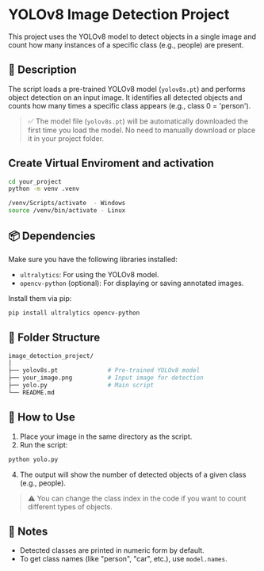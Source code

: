 # YOLOv8 Image Detection Project

This project uses the YOLOv8 model to detect objects in a single image and count how many instances of a specific class (e.g., people) are present.

## 🧾 Description
The script loads a pre-trained YOLOv8 model (`yolov8s.pt`) and performs object detection on an input image. It identifies all detected objects and counts how many times a specific class appears (e.g., class 0 = 'person').

> ✅ The model file (`yolov8s.pt`) will be automatically downloaded the first time you load the model. No need to manually download or place it in your project folder.

## Create Virtual Enviroment and activation
```bash
cd your_project
python -m venv .venv

/venv/Scripts/activate  - Windows
source /venv/bin/activate - Linux
```

## 📦 Dependencies
Make sure you have the following libraries installed:
- `ultralytics`: For using the YOLOv8 model.
- `opencv-python` (optional): For displaying or saving annotated images.


Install them via pip:

```bash
pip install ultralytics opencv-python
```

## 📁 Folder Structure

```bash
image_detection_project/
│
├── yolov8s.pt              # Pre-trained YOLOv8 model 
├── your_image.png          # Input image for detection
├── yolo.py                 # Main script
└── README.md
```
## 🚀 How to Use
1. Place your image in the same directory as the script.
2. Run the script:

```bash
python yolo.py
```
4. The output will show the number of detected objects of a given class (e.g., people).

> ⚠️ You can change the class index in the code if you want to count different types of objects.

## 📝 Notes
- Detected classes are printed in numeric form by default.
- To get class names (like "person", "car", etc.), use `model.names`.
```
